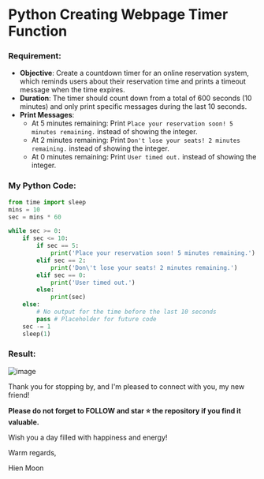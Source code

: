# Python Creating Webpage Timer Function
### Requirement:
- **Objective**: Create a countdown timer for an online reservation system, which reminds users about their reservation time and prints a timeout message when the time expires.
- **Duration**: The timer should count down from a total of 600 seconds (10 minutes) and only print specific messages during the last 10 seconds.
- **Print Messages**:
  - At 5 minutes remaining: Print `Place your reservation soon! 5 minutes remaining.` instead of showing the integer.
  - At 2 minutes remaining: Print `Don't lose your seats! 2 minutes remaining.` instead of showing the integer.
  - At 0 minutes remaining: Print `User timed out.` instead of showing the integer.

### My Python Code:
``` python
from time import sleep
mins = 10
sec = mins * 60

while sec >= 0:
    if sec <= 10:
        if sec == 5:
            print('Place your reservation soon! 5 minutes remaining.')
        elif sec == 2:
            print('Don\'t lose your seats! 2 minutes remaining.')
        elif sec == 0:
            print('User timed out.')        
        else:
            print(sec)
    else:
        # No output for the time before the last 10 seconds
        pass # Placeholder for future code
    sec -= 1 
    sleep(1)  
```
### Result:
![image](https://github.com/user-attachments/assets/c422c6f8-4cc2-4f64-93fe-cfedc73f3344)

Thank you for stopping by, and I'm pleased to connect with you, my new friend!

**Please do not forget to FOLLOW and star ⭐ the repository if you find it valuable.**

Wish you a day filled with happiness and energy!

Warm regards,

Hien Moon
